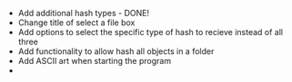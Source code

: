 - Add additional hash types - DONE!
- Change title of select a file box
- Add options to select the specific type of hash to recieve instead of all three
- Add functionality to allow hash all objects in a folder
- Add ASCII art when starting the program
- 
